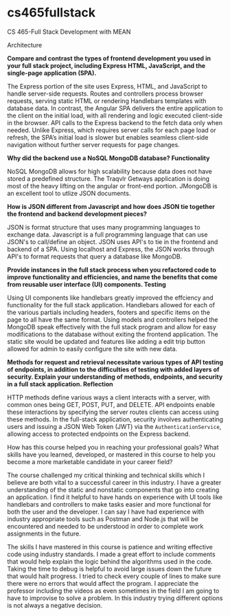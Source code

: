 # cs465fullstack
CS 465-Full Stack Development with MEAN

Architecture

**Compare and contrast the types of frontend development you used in your full stack project, including Express HTML, JavaScript, and the single-page application (SPA).**

The Express portion of the site uses Express, HTML, and JavaScript to handle server-side requests. Routes and controllers process browser requests, serving static HTML or rendering Handlebars templates with database data. In contrast, the Angular SPA delivers the entire application to the client on the initial load, with all rendering and logic executed client-side in the browser. API calls to the Express backend  to the fetch data only when needed. Unlike Express, which requires server calls for each page load or refresh, the SPA’s initial load is slower but enables seamless client-side navigation without further server requests for page changes.

**Why did the backend use a NoSQL MongoDB database?
Functionality**

NoSQL MongoDB allows for high scalability because data does not have stored a predefined structure. The Traqvlr Getways application is doing most of the heavy lifting on the angular or front-end portion. JMongoDB is an excellent tool to utlize JSON documents. 

**How is JSON different from Javascript and how does JSON tie together the frontend and backend development pieces?**

JSON is format structure that uses many programming languages to exchange data. Javascript is a full programming language that can use JSON's to call/define an object. JSON uses API's to tie in the frontend and backend of a SPA. Using localhost and Express, the JSON works through API's to format requests that query a database like  MongoDB.  

**Provide instances in the full stack process when you refactored code to improve functionality and efficiencies, and name the benefits that come from reusable user interface (UI) components.
Testing**

Using UI components like handlebars greatly improved the effciency and functionality for the full stack application. Handlebars allowed for each of the various partials including headers, footers and specific items on the page to all have the same format. Using models and controllers helped the MongoDB speak effectively with the full stack program and allow for easy modifications to the database without exiting the frontend application. The static site would be updated and features like adding a edit trip button allowed for admin to easily configure the site with new data. 

**Methods for request and retrieval necessitate various types of API testing of endpoints, in addition to the difficulties of testing with added layers of security. Explain your understanding of methods, endpoints, and security in a full stack application.
Reflection**

HTTP methods define various ways a client interacts with a server, with common ones being GET, POST, PUT, and DELETE. API endpoints enable these interactions by specifying the server routes clients can access using these methods. In the full-stack application, security involves authenticating users and issuing a JSON Web Token (JWT) via the `AuthenticationService`, allowing access to protected endpoints on the Express backend. 

How has this course helped you in reaching your professional goals? What skills have you learned, developed, or mastered in this course to help you become a more marketable candidate in your career field?

The course challenged my critical thinking and technical skills which I believe are both vital to a successful career in this industry. I have a greater understanding of the static and nonstatic components that go into creating an application. I find it helpful to have hands on experience with UI tools like handlebars and controllers to make tasks easier and more functional for both the user and the developer. I can say I have had experience with industry appropriate tools such as Postman and Node.js that will be encountered and needed to be understood in order to complete work assignments in the future. 

The skills I have mastered in this course is patience and writing effective code using industry standards. I made a great effort to include comments that would help explain the logic behind the algorithms used in the code. Taking the time to debug is helpful to avoid large issues down the future that would halt progress. I tried to check every couple of lines to make sure there were no errors that would affect the program. I appreciate the professor including the videos as even sometimes in the field I am going to have to improvise to solve a problem. In this industry trying different options is not always a negative decision. 
